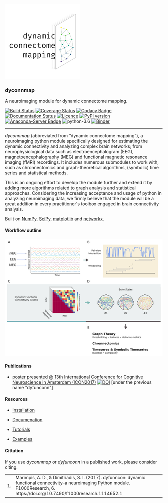 <img src="logo/logo_640.png" width="240" height="240">

### dyconnmap
A neuroimaging module for dynamic connectome mapping.

[![Build Status](https://travis-ci.org/makism/dyconnmap.svg?branch=master)](https://travis-ci.org/makism/dyconnmap) [![Coverage Status](https://coveralls.io/repos/github/makism/dyconnmap/badge.svg?branch=master)](https://coveralls.io/github/makism/dyconnmap?branch=master) [![Codacy Badge](https://api.codacy.com/project/badge/Grade/70dff7603f5849f79e703f852d1b5ae3)](https://www.codacy.com/app/makism/dyconnmap?utm_source=github.com&amp;utm_medium=referral&amp;utm_content=makism/dyconnmap&amp;utm_campaign=Badge_Grade) [![Documentation Status](https://readthedocs.org/projects/dyconnmap/badge/?version=latest)](https://dyconnmap.readthedocs.io/?badge=latest)
 [![Licence](https://img.shields.io/badge/Licence-BSD-blue.svg)](https://opensource.org/licenses/BSD-3-Clause) [![PyPI version](https://badge.fury.io/py/dyconnmap.svg)](https://badge.fury.io/py/dyconnmap) [![Anaconda-Server Badge](https://anaconda.org/makism/dyconnmap/badges/version.svg)](https://anaconda.org/makism/dyconnmap) ![python-3.6](https://img.shields.io/badge/python-3.6-blue.svg) [![Binder](https://mybinder.org/badge_logo.svg)](https://mybinder.org/v2/gh/makism/dyconnmap/master?filepath=tutorials)


---


_dyconnmap_ (abbreviated from “dynamic connectome mapping”), a neuroimaging python module specifically designed for estimating the dynamic connectivity and analyzing complex brain networks; from neurophysiological data such as electroencephalogram (EEG), magnetoencephalography (MEG) and functional magnetic resonance imaging (fMRI) recordings. It includes numerous submodules to work with, such as chronnectomics and graph-theoretical algorithms, (symbolic) time series and statistical methods.

This is an ongoing effort to develop the module further and extend it by adding more algorithms related to graph analysis and statistical approaches. Considering the increasing acceptance and usage of python in analyzing neuroimaging data, we firmly believe that the module will be a great addition in every practitioner's toolbox engaged in brain connectivity analysis.

Built on [NumPy](http://www.numpy.org/), [SciPy](http://www.scipy.org/), [matplotlib](http://matplotlib.org/) and [networkx](https://networkx.github.io/).

#### Workflow outline

![workflow](docs/v2_pipeline.png)


#### Publications

* [poster presented @ 13th International Conference for Cognitive Neuroscience in Amsterdam \(ICON2017\)](https://f1000research.com/posters/6-1638) [![DOI](https://img.shields.io/badge/DOI-10.7490%2Ff1000research.1114652.1-blue.svg)](http://dx.doi.org/10.7490/f1000research.1114652.1) [under the previous name "dyfunconn"]

#### Resources

* [Installation](https://github.com/makism/dyconnmap/blob/master/INSTALL.md)

* [Documenation](http://dyconnmap.readthedocs.io/?badge=latest)

* [Tutorials](https://github.com/makism/dyconnmap/tree/master/tutorials)

* [Examples](https://github.com/makism/dyconnmap/tree/master/examples)


#### Cittation

If you use _dyconnmap_ or _dyfunconn_ in a published work, please consider citing.

<table align="center">
    <tr>
        <td align="left">1.</td>
        <td align="left">Marimpis, A. D., & Dimitriadis, S. I. (2017). dyfunncon: dynamic functional connectivity–a neuroimaging Python module. F1000Research, 6. https://doi.org/10.7490/f1000research.1114652.1</td>
    </tr>
</table>

